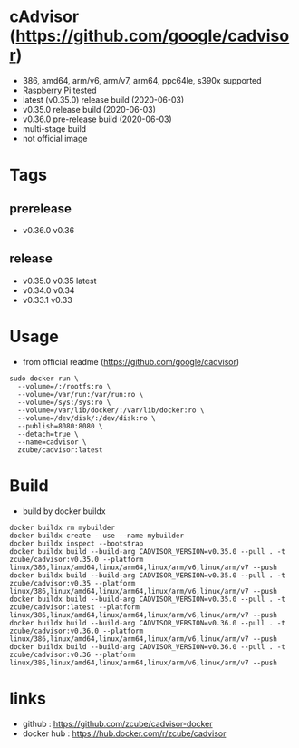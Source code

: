 # cAdvisor (https://github.com/google/cadvisor)

* 386, amd64, arm/v6, arm/v7, arm64, ppc64le, s390x supported
* Raspberry Pi tested
* latest (v0.35.0) release build (2020-06-03)
* v0.35.0 release build (2020-06-03)
* v0.36.0 pre-release build (2020-06-03)
* multi-stage build
* not official image

# Tags

## prerelease

* v0.36.0 v0.36

## release

* v0.35.0 v0.35 latest
* v0.34.0 v0.34
* v0.33.1 v0.33

# Usage

* from official readme (https://github.com/google/cadvisor)
```
sudo docker run \
  --volume=/:/rootfs:ro \
  --volume=/var/run:/var/run:ro \
  --volume=/sys:/sys:ro \
  --volume=/var/lib/docker/:/var/lib/docker:ro \
  --volume=/dev/disk/:/dev/disk:ro \
  --publish=8080:8080 \
  --detach=true \
  --name=cadvisor \
  zcube/cadvisor:latest
```

# Build

* build by docker buildx 
```
docker buildx rm mybuilder
docker buildx create --use --name mybuilder
docker buildx inspect --bootstrap
docker buildx build --build-arg CADVISOR_VERSION=v0.35.0 --pull . -t zcube/cadvisor:v0.35.0 --platform linux/386,linux/amd64,linux/arm64,linux/arm/v6,linux/arm/v7 --push
docker buildx build --build-arg CADVISOR_VERSION=v0.35.0 --pull . -t zcube/cadvisor:v0.35 --platform linux/386,linux/amd64,linux/arm64,linux/arm/v6,linux/arm/v7 --push
docker buildx build --build-arg CADVISOR_VERSION=v0.35.0 --pull . -t zcube/cadvisor:latest --platform linux/386,linux/amd64,linux/arm64,linux/arm/v6,linux/arm/v7 --push
docker buildx build --build-arg CADVISOR_VERSION=v0.36.0 --pull . -t zcube/cadvisor:v0.36.0 --platform linux/386,linux/amd64,linux/arm64,linux/arm/v6,linux/arm/v7 --push
docker buildx build --build-arg CADVISOR_VERSION=v0.36.0 --pull . -t zcube/cadvisor:v0.36 --platform linux/386,linux/amd64,linux/arm64,linux/arm/v6,linux/arm/v7 --push
```

# links
* github : https://github.com/zcube/cadvisor-docker
* docker hub : https://hub.docker.com/r/zcube/cadvisor
